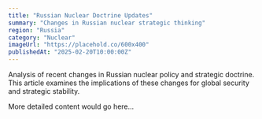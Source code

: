 ```yaml
---
title: "Russian Nuclear Doctrine Updates"
summary: "Changes in Russian nuclear strategic thinking"
region: "Russia"
category: "Nuclear"
imageUrl: "https://placehold.co/600x400"
publishedAt: "2025-02-20T10:00:00Z"
---
```


Analysis of recent changes in Russian nuclear policy and strategic doctrine. This article examines the implications of these changes for global security and strategic stability.

More detailed content would go here...
